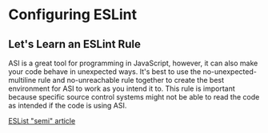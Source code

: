 # Configuring ESLint

## Let's Learn an ESLint Rule

ASI is a great tool for programming in JavaScript, however, it can also make your code behave in unexpected ways. It's best to use the no-unexpected-multiline rule and no-unreachable rule together to create the best environment for ASI to work as you intend it to. This rule is important because specific source control systems might not be able to read the code as intended if the code is using ASI.

[ESList "semi" article](https://eslint.org/docs/latest/rules/semi)